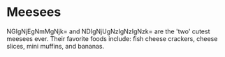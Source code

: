 # Meesees

NGIgNjEgNmMgNjk= and NDIgNjUgNzIgNzIgNzk= are the 'two' cutest meesees ever.  Their favorite foods include:  fish cheese crackers, cheese slices, mini muffins, and bananas.  
